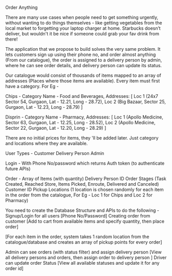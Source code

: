 Order Anything

There are many use cases when people need to get something urgently, without wanting to do things themselves - like getting vegetables from the local market to forgetting your laptop charger at home. Starbucks doesn’t deliver, but wouldn't it be nice if someone could grab your fav drink from there!

The application that we propose to build solves the very same problem. It lets customers sign up using their phone no, and order almost anything (From our catalogue), the order is assigned to a delivery person by admin, where he can see order details, and delivery person can update its status.

Our catalogue would consist of thousands of items mapped to an array of addresses (Places where those items are available). Every item must first have a category. For Eg -

Chips -   Category Name - Food and Beverages,
  Addresses:
  [ 
   Loc 1 (24x7 Sector 54, Gurgaon, Lat - 12.21, Long - 28.72),
   Loc 2 (Big Bazaar, Sector 25, Gurgaon, Lat - 12.23, Long - 28.79)
  ]

Disprin -   Category Name - Pharmacy,
  Addresses:
  [ 
   Loc 1 (Apollo Medicine, Sector 63, Gurgaon, Lat - 12.25, Long - 28.52),
   Loc 2 (Apollo Medicine, Sector 22, Gurgaon, Lat - 12.20, Long - 28.29)
  ]

There are no initial prices for items, they 'll be added later. Just category and locations where they are available.

User Types -
Customer
Delivery Person
Admin

Login -
With Phone No/password which returns Auth token (to authenticate future APIs)


Order -
Array of Items (with quantity)
Delivery Person ID
Order Stages (Task Created, Reached Store, Items Picked, Enroute, Delivered and Canceled)
Customer ID
Pickup Locations (1 location is chosen randomly for each item in the order from the catalogue, For Eg - Loc 1 for Chips and Loc 2 for Pharmacy)

You need to create the Database Structure and APIs to do the following -
Signup/Login for all users [Phone No/Password]
Creating order from customer [Add to cart from available items and specify quantity, then place order]


[For each item in the order, system takes 1 random location from the catalogue/database and creates an array of pickup points for every order]


Admin can see orders (with status filter) and assign delivery person [View all delivery persons and orders, then assign order to delivery person ]
Driver can update order Status [View all available statuses and update it for any order id]


